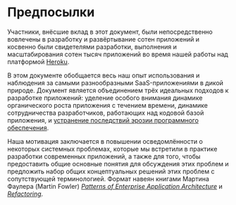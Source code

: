 Предпосылки
==========

Участники, внёсшие вклад в этот документ, были непосредственно вовлечены в разработку и развёртывание сотен приложений и косвенно были свидетелями разработки, выполнения и масштабирования сотен тысяч приложений во время нашей работы над платформой [Heroku](http://www.heroku.com/).

В этом документе обобщается весь наш опыт использования и наблюдения за самыми разнообразными SaaS-приложениями в дикой природе. Документ является объединением трёх идеальных подходов к разработке приложений: уделение особого внимания динамике органического роста приложения с течением времени, динамике сотрудничества разработчиков, работающих над кодовой базой приложения, и [устранение последствий эрозии программного обеспечения](http://blog.heroku.com/archives/2011/6/28/the_new_heroku_4_erosion_resistance_explicit_contracts/).

Наша мотивация заключается в повышении осведомлённости о некоторых системных проблемах, которые мы встретили в практике разработки современных приложений, а также для того, чтобы предоставить общие основные понятия для обсуждения этих проблем и предложить набор общих концептуальных решений этих проблем с сопутствующей терминологией. Формат навеян книгами Мартина Фаулера (Martin Fowler) *[Patterns of Enterprise Application Architecture](http://books.google.com/books/about/Patterns_of_enterprise_application_archi.html?id=FyWZt5DdvFkC)* и *[Refactoring](http://books.google.com/books/about/Refactoring.html?id=1MsETFPD3I0C)*.
